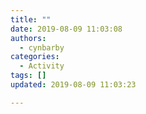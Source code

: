 ```yaml
---
title: ""
date: 2019-08-09 11:03:08
authors:
  - cynbarby
categories:
  - Activity
tags: []
updated: 2019-08-09 11:03:23

---
```


